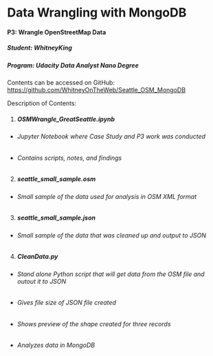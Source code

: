 # Data Wrangling with MongoDB
#### P3: 	 	Wrangle OpenStreetMap Data
##### Student: 	WhitneyKing
##### Program: 	Udacity Data Analyst Nano Degree


Contents can be accessed on GitHub:  https://github.com/WhitneyOnTheWeb/Seattle_OSM_MongoDB

Description of Contents:
1. ##### OSMWrangle_GreatSeattle.ipynb
- ###### Jupyter Notebook where Case Study and P3 work was conducted
- ###### Contains scripts, notes, and findings
2. ##### seattle_small_sample.osm
- ###### Small sample of the data used for analysis in OSM XML format
3. ##### seattle_small_sample.json
- ###### Small sample of the data that was cleaned up and output to JSON
4. ##### CleanData.py
- ###### Stand alone Python script that will get data from the OSM file and outout it to JSON
- ###### Gives file size of JSON file created
- ###### Shows preview of the shape created for three records
- ###### Analyzes data in MongoDB
